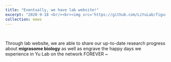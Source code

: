 ```yaml
---
title: "Eventually, we have lab website!"
excerpt: "2020-9-18 <br/><br><img src='https://github.com/LiYuLab/figures-for-liyu-lab-page/raw/master/migrasome.jpg' width=500>"
collection: news
---
```


<br>

Through lab website, we are able to share our up-to-date research progress about **migrasome biology** as well as engrave the happy days we experience in Yu Lab on the network FOREVER ~